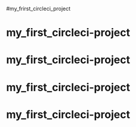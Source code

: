 #my_frirst_circleci_project
# my_first_circleci-project
# my_first_circleci-project
# my_first_circleci-project
# my_first_circleci-project
